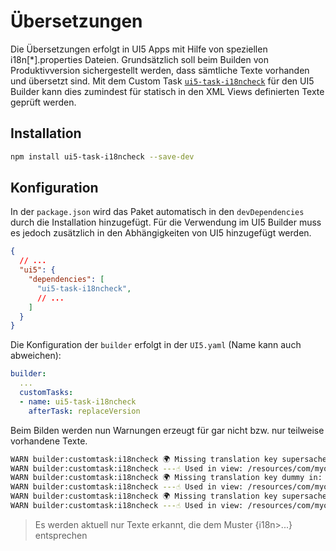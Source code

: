 # Übersetzungen

Die Übersetzungen erfolgt in UI5 Apps mit Hilfe von speziellen i18n[*].properties Dateien. Grundsätzlich soll beim Builden von Produktivversion sichergestellt werden, dass sämtliche Texte vorhanden und übersetzt sind. Mit dem Custom Task [`ui5-task-i18ncheck`](https://github.com/ui5-community/ui5-ecosystem-showcase/tree/master/packages/ui5-task-i18ncheck) für den UI5 Builder kann dies zumindest für statisch in den XML Views definierten Texte geprüft werden.

## Installation

```bash
npm install ui5-task-i18ncheck --save-dev
```

## Konfiguration

In der `package.json` wird das Paket automatisch in den `devDependencies` durch die Installation hinzugefügt. Für die Verwendung im UI5 Builder muss es jedoch zusätzlich in den Abhängigkeiten von UI5 hinzugefügt werden.

```json
{
  // ...
  "ui5": {
    "dependencies": [
      "ui5-task-i18ncheck",
      // ...
    ]
  }
}
```

Die Konfiguration der `builder` erfolgt in der `UI5.yaml` (Name kann auch abweichen):

```yaml
builder:
  ...
  customTasks:
  - name: ui5-task-i18ncheck
    afterTask: replaceVersion
```

Beim Bilden werden nun Warnungen erzeugt für gar nicht bzw. nur teilweise vorhandene Texte. 

```bash
WARN builder:customtask:i18ncheck 🌍 Missing translation key supersache in: /resources/com/myorg/myUI5App/i18n/i18n_en.properties
WARN builder:customtask:i18ncheck ---☝️ Used in view: /resources/com/myorg/myUI5App/view/MainView.view.xml
WARN builder:customtask:i18ncheck 🌍 Missing translation key dummy in: /resources/com/myorg/myUI5App/i18n/i18n_en.properties
WARN builder:customtask:i18ncheck ---☝️ Used in view: /resources/com/myorg/myUI5App/view/MainView.view.xml
WARN builder:customtask:i18ncheck 🌍 Missing translation key supersache in: /resources/com/myorg/myUI5App/i18n/i18n.properties
WARN builder:customtask:i18ncheck ---☝️ Used in view: /resources/com/myorg/myUI5App/view/MainView.view.xml
```

> Es werden aktuell nur Texte erkannt, die dem Muster {i18n>...} entsprechen